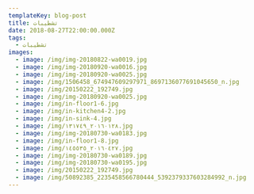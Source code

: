 ```yaml
---
templateKey: blog-post
title: تشطيبات
date: 2018-08-27T22:00:00.000Z
tags:
  - تشطيبات
images:
  - image: /img/img-20180822-wa0019.jpg
  - image: /img/img-20180920-wa0016.jpg
  - image: /img/img-20180920-wa0025.jpg
  - image: /img/1506458_674947609297971_8697136077691045650_n.jpg
  - image: /img/20150222_192749.jpg
  - image: /img/img-20180920-wa0025.jpg
  - image: /img/in-floor1-6.jpg
  - image: /img/in-kitchen4-2.jpg
  - image: /img/in-sink-4.jpg
  - image: /img/٢٠١٦٠١٢٨_١٣١٧٤٩.jpg
  - image: /img/img-20180730-wa0183.jpg
  - image: /img/in-floor1-8.jpg
  - image: /img/٢٠١٦٠٤٢٧_١٤٥٥٣٥.jpg
  - image: /img/img-20180730-wa0189.jpg
  - image: /img/img-20180730-wa0195.jpg
  - image: /img/20150222_192749.jpg
  - image: /img/50892385_2235458566780444_5392379337603284992_n.jpg
---
```


